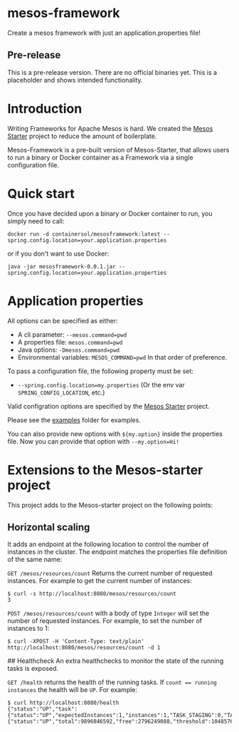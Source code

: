 # mesos-framework
Create a mesos framework with just an application.properties file!

## Pre-release
This is a pre-release version. There are no official binaries yet. This is a placeholder and shows intended functionality.

# Introduction
Writing Frameworks for Apache Mesos is hard. We created the [Mesos Starter](www.github.com/containersolutions/mesos-starter) project to reduce the amount of boilerplate.

Mesos-Framework is a pre-built version of Mesos-Starter, that allows users to run a binary or Docker container as a Framework via a single configuration file.

# Quick start
Once you have decided upon a binary or Docker container to run, you simply need to call:

`docker run -d containersol/mesosframework:latest --spring.config.location=your.application.properties`

or if you don't want to use Docker:

`java -jar mesosframework-0.0.1.jar --spring.config.location=your.application.properties`

# Application properties
All options can be specified as either:
- A cli parameter: `--mesos.command=pwd`
- A properties file: `mesos.command=pwd`
- Java options: `-Dmesos.command=pwd`
- Environmental variables: `MESOS_COMMAND=pwd`
In that order of preference.

To pass a configuration file, the following property must be set:
- `--spring.config.location=my.properties` (Or the env var `SPRING_CONFIG_LOCATION`, etc.)

Valid configration options are specified by the [Mesos Starter](www.github.com/containersolutions/mesos-starter) project.

Please see the [examples](./docs/examples) folder for examples.

You can also provide new options with `${my.option}` inside the properties file. Now you can provide that option with `--my.option=Hi!`

# Extensions to the Mesos-starter project
This project adds to the Mesos-starter project on the following points:

## Horizontal scaling
It adds an endpoint at the following location to control the number of instances in the cluster. The endpoint matches the properties file definition of the same name:

`GET /mesos/resources/count` Returns the current number of requested instances. For example to get the current number of instances:

```
$ curl -s http://localhost:8080/mesos/resources/count
3
```

`POST /mesos/resources/count` with a body of type `Integer` will set the number of requested instances. For example, to set the number of instances to 1:

```
$ curl -XPOST -H 'Content-Type: text/plain' http://localhost:8080/mesos/resources/count -d 1
```

## Healthcheck
An extra healthchecks to monitor the state of the running tasks is exposed.
 
`GET /health` returns the health of the running tasks. If `count == running instances` the health will be `UP`. For example:
 
```
$ curl http://localhost:8080/health
{"status":"UP","task":{"status":"UP","expectedInstances":1,"instances":1,"TASK_STAGING":0,"TASK_STARTING":0,"TASK_RUNNING":3,"TASK_KILLING":0,"TASK_FINISHED":0,"TASK_FAILED":0,"TASK_KILLED":0,"TASK_LOST":0,"TASK_ERROR":0},"diskSpace":{"status":"UP","total":9896046592,"free":2796249088,"threshold":10485760}}%  
```